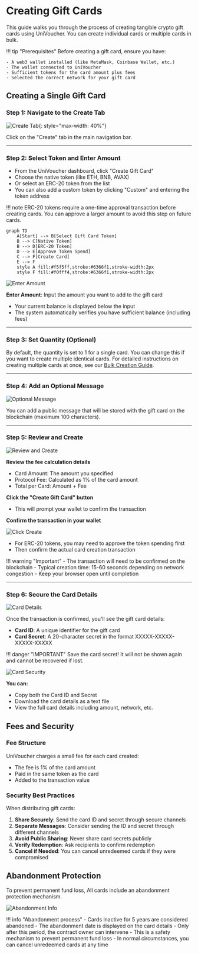 # Creating Gift Cards

This guide walks you through the process of creating tangible crypto gift cards using UniVoucher. You can create individual cards or multiple cards in bulk.


!!! tip "Prerequisites"
    Before creating a gift card, ensure you have:

    - A web3 wallet installed (like MetaMask, Coinbase Wallet, etc.)
    - The wallet connected to UniVoucher
    - Sufficient tokens for the card amount plus fees
    - Selected the correct network for your gift card

## Creating a Single Gift Card

### Step 1: Navigate to the Create Tab

![Create Tab](../assets/images/create-tab.png){: style="max-width: 40%"}

Click on the "Create" tab in the main navigation bar.

---

### Step 2: Select Token and Enter Amount

- From the UniVoucher dashboard, click "Create Gift Card"
- Choose the native token (like ETH, BNB, AVAX) 
- Or select an ERC-20 token from the list 
- You can also add a custom token by clicking "Custom" and entering the token address

!!! note
    ERC-20 tokens require a one-time approval transaction before creating cards. You can approve a larger amount to avoid this step on future cards.

```mermaid
graph TD
    A[Start] --> B[Select Gift Card Token]
    B --> C[Native Token]
    B --> D[ERC-20 Token]
    D --> E[Approve Token Spend]
    C --> F[Create Card]
    E --> F
    style A fill:#f5f5ff,stroke:#6366f1,stroke-width:2px
    style F fill:#f0fff4,stroke:#6366f1,stroke-width:2px
```

![Enter Amount](../assets/images/enter-amount.png)

**Enter Amount**: Input the amount you want to add to the gift card

- Your current balance is displayed below the input
- The system automatically verifies you have sufficient balance (including fees)

---

### Step 3: Set Quantity (Optional)

By default, the quantity is set to 1 for a single card. You can change this if you want to create multiple identical cards. For detailed instructions on creating multiple cards at once, see our [Bulk Creation Guide](bulk-creation.md).

---

### Step 4: Add an Optional Message

![Optional Message](../assets/images/optional-message.png)

You can add a public message that will be stored with the gift card on the blockchain (maximum 100 characters).

---

### Step 5: Review and Create

![Review and Create](../assets/images/review-create.png)

**Review the fee calculation details**

- Card Amount: The amount you specified
- Protocol Fee: Calculated as 1% of the card amount
- Total per Card: Amount + Fee

**Click the "Create Gift Card" button**

- This will prompt your wallet to confirm the transaction

**Confirm the transaction in your wallet**

![Click Create](../assets/images/confirm.png)

- For ERC-20 tokens, you may need to approve the token spending first
- Then confirm the actual card creation transaction


!!! warning "Important"
    - The transaction will need to be confirmed on the blockchain
    - Typical creation time: 15-60 seconds depending on network congestion
    - Keep your browser open until completion


---

### Step 6: Secure the Card Details

![Card Details](../assets/images/card-details.png)

Once the transaction is confirmed, you'll see the gift card details:

- **Card ID**: A unique identifier for the gift card
- **Card Secret**: A 20-character secret in the format XXXXX-XXXXX-XXXXX-XXXXX

!!! danger "IMPORTANT"
    Save the card secret! It will not be shown again and cannot be recovered if lost.

![Card Security](../assets/images/card-security2.png)

**You can:**

- Copy both the Card ID and Secret
- Download the card details as a text file
- View the full card details including amount, network, etc.


<!-- ## Creating Bulk Gift Cards

For creating multiple gift cards at once:

### Step 1: Follow the Same Initial Process

![Bulk Creation](../assets/images/bulk-creation.png)

Follow the same process as creating a single card, but:

1. Set the "Quantity" field to the desired number of cards (maximum 100)
2. The same token and amount will be used for all cards
3. The same message will be applied to all cards

---

### Step 2: Confirm the Higher Transaction Value

The total transaction value will be:
- (Amount + Fee) × Number of cards

---

### Step 3: Wait for Card Generation

![generate.png](../assets/images/generate.png)

The system will:

1. Generate secure keypairs for each card
2. Create user-friendly secrets
3. Encrypt the private keys
4. Submit all the data in a single transaction

A progress indicator will show the generation status.

---

### Step 4: Secure the Card Details

![Bulk Cards Table](../assets/images/bulk-cards-table.png)

Once completed, you'll see a table with all card details:
- Card IDs
- Card Secrets
- Amounts

You can:
- Download all cards as a CSV file
- Copy individual card details
- Copy specific cards for distribution

!!! danger "IMPORTANT"
    Secure all card secrets immediately! They will not be shown again and cannot be recovered if lost. 

-->

## Fees and Security

### Fee Structure

UniVoucher charges a small fee for each card created:
- The fee is 1% of the card amount
- Paid in the same token as the card
- Added to the transaction value

### Security Best Practices

When distributing gift cards:

1. **Share Securely**: Send the card ID and secret through secure channels
2. **Separate Messages**: Consider sending the ID and secret through different channels
3. **Avoid Public Sharing**: Never share card secrets publicly
4. **Verify Redemption**: Ask recipients to confirm redemption
5. **Cancel if Needed**: You can cancel unredeemed cards if they were compromised

## Abandonment Protection

To prevent permanent fund loss, All cards include an abandonment protection mechanism.

![Abandonment Info](../assets/images/abandonment-info.png)

!!! info "Abandonment process"
    - Cards inactive for 5 years are considered abandoned
    - The abandonment date is displayed on the card details
    - Only after this period, the contract owner can intervene
    - This is a safety mechanism to prevent permanent fund loss
    - In normal circumstances, you can cancel unredeemed cards at any time
